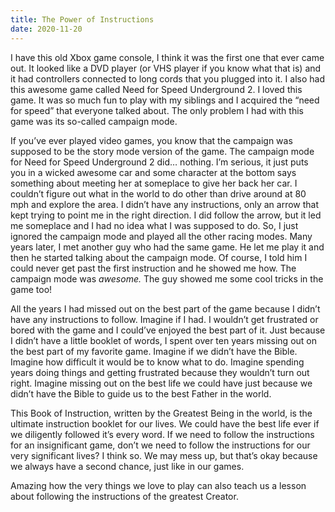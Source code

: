 ```yaml
---
title: The Power of Instructions
date: 2020-11-20
---
```


I have this old Xbox game console, I think it was the first one that ever came out. It looked like a DVD player (or VHS player if you know what that is) and it had controllers connected to long cords that you plugged into it. I also had this awesome game called Need for Speed Underground 2. I loved this game. It was so much fun to play with my siblings and I acquired the “need for speed” that everyone talked about. The only problem I had with this game was its so-called campaign mode. 

If you’ve ever played video games, you know that the campaign was supposed to be the story mode version of the game. The campaign mode for Need for Speed Underground 2 did… nothing. I’m serious, it just puts you in a wicked awesome car and some character at the bottom says something about meeting her at someplace to give her back her car. I couldn’t figure out what in the world to do other than drive around at 80 mph and explore the area. I didn’t have any instructions, only an arrow that kept trying to point me in the right direction. I did follow the arrow, but it led me someplace and I had no idea what I was supposed to do. So, I just ignored the campaign mode and played all the other racing modes. Many years later, I met another guy who had the same game. He let me play it and then he started talking about the campaign mode. Of course, I told him I could never get past the first instruction and he showed me how. The campaign mode was _awesome._ The guy showed me some cool tricks in the game too! 

All the years I had missed out on the best part of the game because I didn’t have any instructions to follow. Imagine if I had. I wouldn’t get frustrated or bored with the game and I could’ve enjoyed the best part of it. Just because I didn’t have a little booklet of words, I spent over ten years missing out on the best part of my favorite game. Imagine if we didn’t have the Bible. Imagine how difficult it would be to know what to do. Imagine spending years doing things and getting frustrated because they wouldn’t turn out right. Imagine missing out on the best life we could have just because we didn’t have the Bible to guide us to the best Father in the world.

This Book of Instruction, written by the Greatest Being in the world, is the ultimate instruction booklet for our lives. We could have the best life ever if we diligently followed it’s every word. If we need to follow the instructions for an insignificant game, don’t we need to follow the instructions for our very significant lives? I think so. We may mess up, but that’s okay because we always have a second chance, just like in our games. 

Amazing how the very things we love to play can also teach us a lesson about following the instructions of the greatest Creator.

